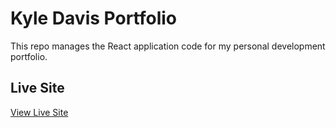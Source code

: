 # Kyle Davis Portfolio

This repo manages the React application code for my personal development portfolio.

## Live Site

[View Live Site](https://kyledaviswx.github.io/Portfolio)
